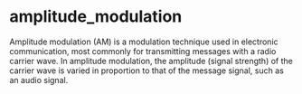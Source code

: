 # amplitude_modulation
Amplitude modulation (AM) is a modulation technique used in electronic communication, most commonly for transmitting messages with a radio carrier wave. In amplitude modulation, the amplitude (signal strength) of the carrier wave is varied in proportion to that of the message signal, such as an audio signal.

